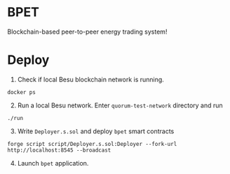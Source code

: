 # BPET
Blockchain-based peer-to-peer energy trading system!

# Deploy
1. Check if local Besu blockchain network is running.
```
docker ps
```
2. Run a local Besu network. Enter `quorum-test-network` directory and run
```
./run
```
3. Write `Deployer.s.sol` and deploy `bpet` smart contracts
```
forge script script/Deployer.s.sol:Deployer --fork-url http://localhost:8545 --broadcast

```
4. Launch `bpet` application.